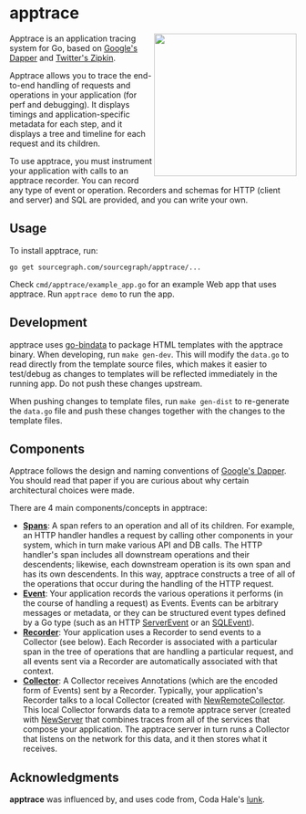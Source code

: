 # apptrace

<img width=250 src="https://s3-us-west-2.amazonaws.com/sourcegraph-assets/apptrace-screenshot0.png" align="right">

Apptrace is an application tracing system for Go, based on
[Google's Dapper](http://research.google.com/pubs/pub36356.html) and
[Twitter's Zipkin](http://twitter.github.io/zipkin/).

Apptrace allows you to trace the end-to-end handling of requests and
operations in your application (for perf and debugging). It displays
timings and application-specific metadata for each step, and it
displays a tree and timeline for each request and its children.

To use apptrace, you must instrument your application with calls to an
apptrace recorder. You can record any type of event or
operation. Recorders and schemas for HTTP (client and server) and SQL
are provided, and you can write your own.


## Usage

To install apptrace, run:

```
go get sourcegraph.com/sourcegraph/apptrace/...
```

Check `cmd/apptrace/example_app.go` for an example Web app that uses
apptrace. Run `apptrace demo` to run the app.


## Development

apptrace uses [go-bindata](https://github.com/jteeuwen/go-bindata) to package HTML templates with the apptrace binary.
When developing, run `make gen-dev`. This will modify the `data.go` to read directly from the template source files,
which makes it easier to test/debug as changes to templates will be reflected immediately in the running app. Do not
push these changes upstream.

When pushing changes to template files, run `make gen-dist` to re-generate the `data.go` file and push these changes
together with the changes to the template files.

## Components

Apptrace follows the design and naming conventions of
[Google's Dapper](http://research.google.com/pubs/pub36356.html). You
should read that paper if you are curious about why certain
architectural choices were made.

There are 4 main components/concepts in apptrace:

*
  [**Spans**](https://sourcegraph.com/sourcegraph.com/sourcegraph/apptrace@master/.GoPackage/sourcegraph.com/sourcegraph/apptrace/.def/SpanID):
  A span refers to an operation and all of its children. For example,
  an HTTP handler handles a request by calling other components in
  your system, which in turn make various API and DB calls. The HTTP
  handler's span includes all downstream operations and their
  descendents; likewise, each downstream operation is its own span and
  has its own descendents. In this way, apptrace constructs a tree of
  all of the operations that occur during the handling of the HTTP
  request.
* [**Event**](https://sourcegraph.com/sourcegraph.com/sourcegraph/apptrace@master/.GoPackage/sourcegraph.com/sourcegraph/apptrace/.def/Event):
  Your application records the various operations it performs (in the
  course of handling a request) as Events. Events can be arbitrary
  messages or metadata, or they can be structured event types defined
  by a Go type (such as an HTTP
  [ServerEvent](https://sourcegraph.com/sourcegraph.com/sourcegraph/apptrace@master/.GoPackage/sourcegraph.com/sourcegraph/apptrace/httptrace/.def/ServerEvent)
  or an
  [SQLEvent](https://sourcegraph.com/sourcegraph.com/sourcegraph/apptrace@master/.GoPackage/sourcegraph.com/sourcegraph/apptrace/sqltrace/.def/SQLEvent)).
* [**Recorder**](https://sourcegraph.com/sourcegraph.com/sourcegraph/apptrace@master/.GoPackage/sourcegraph.com/sourcegraph/apptrace/.def/Recorder):
  Your application uses a Recorder to send events to a Collector (see
  below). Each Recorder is associated with a particular span in the
  tree of operations that are handling a particular request, and all
  events sent via a Recorder are automatically associated with that
  context.
* [**Collector**](https://sourcegraph.com/sourcegraph.com/sourcegraph/apptrace@master/.GoPackage/sourcegraph.com/sourcegraph/apptrace/.def/Collector):
  A Collector receives Annotations (which are the encoded form of
  Events) sent by a Recorder. Typically, your application's Recorder
  talks to a local Collector (created with
  [NewRemoteCollector](https://sourcegraph.com/sourcegraph.com/sourcegraph/apptrace@master/.GoPackage/sourcegraph.com/sourcegraph/apptrace/.def/NewRemoteCollector). This
  local Collector forwards data to a remote apptrace server (created
  with
  [NewServer](https://sourcegraph.com/sourcegraph.com/sourcegraph/apptrace@master/.GoPackage/sourcegraph.com/sourcegraph/apptrace/.def/NewServer)
  that combines traces from all of the services that compose your
  application. The apptrace server in turn runs a Collector that
  listens on the network for this data, and it then stores what it
  receives.



## Acknowledgments

**apptrace** was influenced by, and uses code from, Coda Hale's
[lunk](https://github.com/codahale/lunk).
